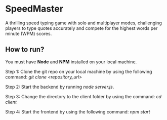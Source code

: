 # SpeedMaster
A thrilling speed typing game with solo and multiplayer modes, challenging players to type quotes accurately and compete for the highest words per minute (WPM) scores.
## How to run?
You must have **Node** and **NPM** installed on your local machine.

Step 1: Clone the git repo on your local machine by using the following command: _git clone <repository_url>_

Step 2: Start the backend by running _node server.js_.

Step 3: Change the directory to the client folder by using the command: _cd client_

Step 4: Start the frontend by using the following command: _npm start_
